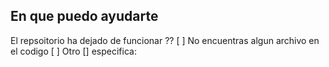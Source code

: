 ## En que puedo ayudarte


El repsoitorio ha dejado de funcionar ?? [ ]
No encuentras algun archivo en el codigo [ ]
Otro []
especifica: 
